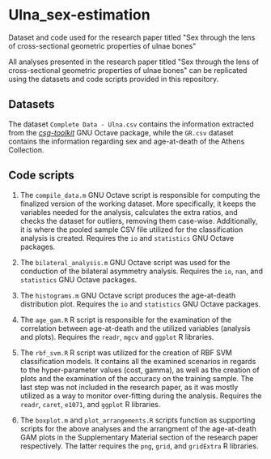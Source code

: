 # Ulna_sex-estimation
Dataset and code used for the research paper titled "Sex through the lens of cross-sectional geometric properties of ulnae bones"

All analyses presented in the research paper titled "Sex through the lens of cross-sectional geometric properties of ulnae bones" can be replicated using the datasets and code scripts provided in this repository. 

## Datasets
The dataset `Complete Data - Ulna.csv` contains the information extracted from the [*csg-toolkit*](https://github.com/pr0m1th3as/long-bone-diaphyseal-CSG-Toolkit/tree/v1.0.1) GNU Octave package, while the `GR.csv` dataset contains the information regarding sex and age-at-death of the Athens Collection.

## Code scripts
1. The `compile_data.m` GNU Octave script is responsible for computing the finalized version of the working dataset. More specifically, it keeps the variables needed for the analysis, calculates the extra ratios, and checks the dataset for outliers, removing them case-wise. Additionally, it is where the pooled sample CSV file utilized for the classification analysis is created. Requires the `io` and `statistics` GNU Octave packages.

2. The `bilateral_analysis.m` GNU Octave script was used for the conduction of the bilateral asymmetry analysis. Requires the `io`, `nan`, and `statistics` GNU Octave packages.

3. The `histograms.m` GNU Octave script produces the age-at-death distribution plot. Requires the `io` and `statistics` GNU Octave packages.

4. The `age_gam.R` R script is responsible for the examination of the correlation between age-at-death and the utilized variables (analysis and plots). Requires the `readr`, `mgcv` and `ggplot` R libraries.

5. The `rbf_svm.R` R script was utilized for the creation of RBF SVM classification models. It contains all the examined scenarios in regards to the hyper-parameter values (cost, gamma), as well as the creation of plots and the examination of the accuracy on the training sample. The last step was not included in the research paper, as it was mostly utilized as a way to monitor over-fitting during the analysis. Requires the `readr`, `caret`, `e1071`, and `ggplot` R libraries.

6. The `boxplot.m` and `plot_arrangements.R` scripts function as supporting scripts for the above analyses and the arrangment of the age-at-death GAM plots in the Supplementary Material section of the research paper respectively. The latter requires the `png`, `grid`, and `gridExtra` R libraries.
